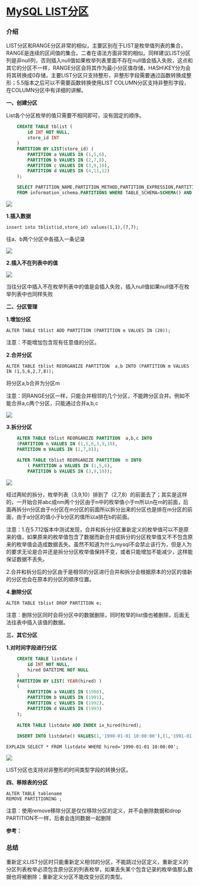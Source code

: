 # [MySQL LIST分区][0]

### 介绍 

LIST分区和RANGE分区非常的相似，主要区别在于LIST是枚举值列表的集合，RANGE是连续的区间值的集合。二者在语法方面非常的相似。同样建议LIST分区列是非null列，否则插入null值如果枚举列表里面不存在null值会插入失败，这点和其它的分区不一样，RANGE分区会将其作为最小分区值存储，HASH\KEY分为会将其转换成0存储，主要LIST分区只支持整形，非整形字段需要通过函数转换成整形；5.5版本之后可以不需要函数转换使用LIST COLUMN分区支持非整形字段，在COLUMN分区中有详细的讲解。

**一、创建分区**

List各个分区枚举的值只需要不相同即可，没有固定的顺序。

```sql
    CREATE TABLE tblist (
        id INT NOT NULL,
        store_id INT
    )
    PARTITION BY LIST(store_id) (
        PARTITION a VALUES IN (1,5,6),
        PARTITION b VALUES IN (2,7,8),
        PARTITION c VALUES IN (3,9,10),
        PARTITION d VALUES IN (4,11,12)
    );
```

```sql
    SELECT PARTITION_NAME,PARTITION_METHOD,PARTITION_EXPRESSION,PARTITION_DESCRIPTION,TABLE_ROWS,SUBPARTITION_NAME,SUBPARTITION_METHOD,SUBPARTITION_EXPRESSION 
    FROM information_schema.PARTITIONS WHERE TABLE_SCHEMA=SCHEMA() AND TABLE_NAME='tblist';
```

![][1]

**1.插入数据**

    insert into tblist(id,store_id) values(1,1),(7,7); 

往a、b两个分区中各插入一条记录

![][2]

**2.插入不在列表中的值**

![][3]

当往分区中插入不在枚举列表中的值是会插入失败，插入null值如果null值不在枚举列表中也同样失败

**二、分区管理**

**1.增加分区**

    ALTER TABLE tblist ADD PARTITION (PARTITION e VALUES IN (20));

注意：不能增加包含现有任意值的分区。

**2.合并分区**

    ALTER TABLE tblist REORGANIZE PARTITION  a,b INTO (PARTITION m VALUES IN (1,5,6,2,7,8));

将分区a,b合并为分区m

注意：同RANGE分区一样，只能合并相邻的几个分区，不能跨分区合并。例如不能合并a,c两个分区，只能通过合并a,b,c

![][4]

**3.拆分分区**

```sql
    ALTER TABLE tblist REORGANIZE PARTITION  a,b,c INTO 
    (PARTITION n VALUES IN (1,5,6,3,9,10),
    PARTITION m VALUES IN (2,7,8));
    
    ALTER TABLE tblist REORGANIZE PARTITION  n INTO 
        ( PARTITION a VALUES IN (1,5,6),
        PARTITION b VALUES IN (3,9,10));
```

![][5]

经过两轮的拆分，枚举列表（3,9,10）排到了（2,7,8）的前面去了；其实是这样的，一开始合并abc成nm两个分区由于n中的枚举值小于m所以n在m的前面，后面再拆分n分区由于n分区在m分区的前面所以拆分出来的分区也是排在m分区的前面，由于a分区的值小于b分区的值所以a排在b的前面。

注意：1.在5.7.12版本中测试发现，合并和拆分分区重新定义的枚举值可以不是原来的值，如果原来的枚举值包含了数据而新合并或拆分的分区枚举值又不不包含原来的枚举值会造成数据丢失。虽然不知道为什么mysql不会禁止该行为，但是人为的要求无论是合并还是拆分分区枚举值保持不变，或者只能增加不能减少，这样能保证数据不丢失。

2.合并和拆分后的分区由于是相邻的分区进行合并和拆分会根据原本的分区的值新的分区也会在原本的分区的顺序位置。

**4.删除分区**

    ALTER TABLE tblist DROP PARTITION e;

注意：删除分区同时会将分区中的数据删除，同时枚举的list值也被删除，后面无法往表中插入该值的数据。

**三、其它分区**

**1.对时间字段进行分区** 

```sql
    CREATE TABLE listdate (
        id INT NOT NULL,
        hired DATETIME NOT NULL
    )
    PARTITION BY LIST( YEAR(hired) ) 
    (
        PARTITION a VALUES IN (1990),
        PARTITION b VALUES IN (1991),
        PARTITION c VALUES IN (1992),
        PARTITION d VALUES IN (1993)
    );
    
    ALTER TABLE listdate ADD INDEX ix_hired(hired);
    
    INSERT INTO listdate() VALUES(1,'1990-01-01 10:00:00'),(1,'1991-01-01 10:00:00'),(1,'1992-01-01 10:00:00');
```

    EXPLAIN SELECT * FROM listdate WHERE hired='1990-01-01 10:00:00';

![][6]

LIST分区也支持对非整形的时间类型字段的转换分区。

**四、移除表的分区**

    ALTER TABLE tablename
    REMOVE PARTITIONING ;

注意：使用remove移除分区是仅仅移除分区的定义，并不会删除数据和drop PARTITION不一样，后者会连同数据一起删除

**参考：**


### **总结** 

重新定义LIST分区时只能重新定义相邻的分区，不能跳过分区定义，重新定义的分区列表枚举必须包含原分区的列表枚举，如果丢失某个包含记录的枚举值那么数据也将被删除；重新定义分区不能改变分区的类型。

[0]: http://www.cnblogs.com/chenmh/p/5643174.html
[1]: ./img/135426-20160705115219514-479514484.png
[2]: ./img/135426-20160705115719608-152749057.png
[3]: ./img/135426-20160705115853686-711472333.png
[4]: ./img/135426-20160705143328967-1566927676.png
[5]: ./img/135426-20160705145246483-1938635423.png
[6]: ./img/135426-20160705161917358-831505307.png
